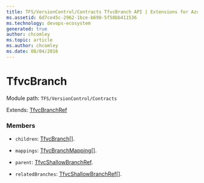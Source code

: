 ```yaml
---
title: TFS/VersionControl/Contracts TfvcBranch API | Extensions for Azure DevOps Services
ms.assetid: 6d7ce45c-2962-1bce-b698-5f58bb411536
ms.technology: devops-ecosystem
generated: true
author: chcomley
ms.topic: article
ms.author: chcomley
ms.date: 08/04/2016
---
```


# TfvcBranch

Module path: `TFS/VersionControl/Contracts`

Extends: [TfvcBranchRef](../../../TFS/VersionControl/Contracts/TfvcBranchRef.md)

### Members

- `children`: [TfvcBranch](../../../TFS/VersionControl/Contracts/TfvcBranch.md)[].

- `mappings`: [TfvcBranchMapping](../../../TFS/VersionControl/Contracts/TfvcBranchMapping.md)[].

- `parent`: [TfvcShallowBranchRef](../../../TFS/VersionControl/Contracts/TfvcShallowBranchRef.md).

- `relatedBranches`: [TfvcShallowBranchRef](../../../TFS/VersionControl/Contracts/TfvcShallowBranchRef.md)[].
